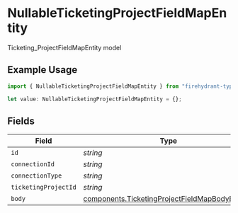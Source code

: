 # NullableTicketingProjectFieldMapEntity

Ticketing_ProjectFieldMapEntity model

## Example Usage

```typescript
import { NullableTicketingProjectFieldMapEntity } from "firehydrant-typescript-sdk/models/components";

let value: NullableTicketingProjectFieldMapEntity = {};
```

## Fields

| Field                                                                                                            | Type                                                                                                             | Required                                                                                                         | Description                                                                                                      |
| ---------------------------------------------------------------------------------------------------------------- | ---------------------------------------------------------------------------------------------------------------- | ---------------------------------------------------------------------------------------------------------------- | ---------------------------------------------------------------------------------------------------------------- |
| `id`                                                                                                             | *string*                                                                                                         | :heavy_minus_sign:                                                                                               | N/A                                                                                                              |
| `connectionId`                                                                                                   | *string*                                                                                                         | :heavy_minus_sign:                                                                                               | N/A                                                                                                              |
| `connectionType`                                                                                                 | *string*                                                                                                         | :heavy_minus_sign:                                                                                               | N/A                                                                                                              |
| `ticketingProjectId`                                                                                             | *string*                                                                                                         | :heavy_minus_sign:                                                                                               | N/A                                                                                                              |
| `body`                                                                                                           | [components.TicketingProjectFieldMapBodyEntity](../../models/components/ticketingprojectfieldmapbodyentity.md)[] | :heavy_minus_sign:                                                                                               | N/A                                                                                                              |